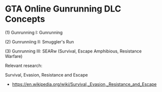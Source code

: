 # GTA Online Gunrunning DLC Concepts

(1) Gunrunning I: Gunrunning

(2) Gunrunniing II: Smuggler's Run

(3) Gunrunning III: SEARw (Survival, Escape Amphibious, Resistance Warfare) 



   Relevant research:

   Survival, Evasion, Resistance and Escape
  
  - https://en.wikipedia.org/wiki/Survival,_Evasion,_Resistance_and_Escape
